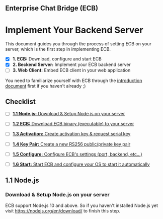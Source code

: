 
## Enterprise Chat Bridge (ECB) 

# Implement Your Backend Server

This document guides you through the process of setting ECB on your server, which is the first step in implementing ECB.

- [x]  **1. ECB:** Download, configure and start ECB 
- [x]  **2. Beckend Server:** Implement your ECB backend server
- [ ]  **3. Web Client:** Embed ECB client in your web application

You need to familiarize yourself with ECB through the [introduction document](README.md) first if you haven't already ;) 

## Checklist
- [ ]  [**1.1 Node.js:** Download & Setup Node.js on your server](#1-1)
- [ ]  [**1.2 ECB:** Download ECB binary (executable) to your server](#1-2)
- [ ]  [**1.3 Activation:** Create activation key & request serial key](#1-3)
- [ ]  [**1.4 Key Pair:** Create a new RS256 public/private key pair](#1-4)
- [ ]  [**1.5 Configure:** Configure ECB's settings (port, backend, etc...)](#1-5)
- [ ]  [**1.6 Start:** Start ECB and configure your OS to start it automatically](#1-6)


## 1.1 Node.js <a id="1-1"></a>
### Download & Setup Node.js on your server
ECB support Node.js 10 and above. So if you haven't installed Node.js yet visit https://nodejs.org/en/download/ to finish this step. 